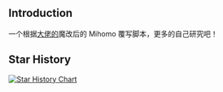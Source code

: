 ## Introduction

一个根据[大佬的](https://linux.do/t/topic/214118)魔改后的 Mihomo 覆写脚本，更多的自己研究吧！

## Star History

[![Star History Chart](https://api.star-history.com/svg?repos=yangtb2024/Mihomo-Rules&type=Date)](https://star-history.com/#yangtb2024/Mihomo-Rules&Date)
